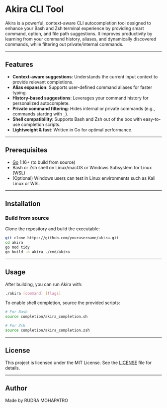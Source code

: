 # Akira CLI Tool

Akira is a powerful, context-aware CLI autocompletion tool designed to enhance your Bash and Zsh terminal experience by providing smart command, option, and file path suggestions. It improves productivity by learning from your command history, aliases, and dynamically discovered commands, while filtering out private/internal commands.

---

## Features

- **Context-aware suggestions**: Understands the current input context to provide relevant completions.
- **Alias expansion**: Supports user-defined command aliases for faster typing.
- **History-based suggestions**: Leverages your command history for personalized autocomplete.
- **Private command filtering**: Hides internal or private commands (e.g., commands starting with `_`).
- **Shell compatibility**: Supports Bash and Zsh out of the box with easy-to-use completion scripts.
- **Lightweight & fast**: Written in Go for optimal performance.

---

## Prerequisites

- [Go](https://golang.org/dl/) 1.16+ (to build from source)
- Bash or Zsh shell on Linux/macOS or Windows Subsystem for Linux (WSL)
- (Optional) Windows users can test in Linux environments such as Kali Linux or WSL

---

## Installation

### Build from source

Clone the repository and build the executable:

```bash
git clone https://github.com/yourusername/akira.git
cd akira
go mod tidy
go build -o akira ./cmd/akira
```

---

## Usage

After building, you can run Akira with:

```bash
./akira [command] [flags]
```

To enable shell completion, source the provided scripts:

```bash
# For Bash
source completion/akira_completion.sh

# For Zsh
source completion/akira_completion.zsh
```

---

## License

This project is licensed under the MIT License. See the [LICENSE](LICENSE) file for details.

---

## Author

Made by RUDRA MOHAPATRO